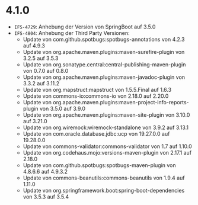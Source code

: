 # 4.1.0
- `IFS-4729`: Anhebung der Version von SpringBoot auf 3.5.0
- `IFS-4804`: Anhebung der Third Party Versionen:
    * Update von com.github.spotbugs:spotbugs-annotations von 4.2.3 auf 4.9.3
    * Update von org.apache.maven.plugins:maven-surefire-plugin von 3.2.5 auf 3.5.3
    * Update von org.sonatype.central:central-publishing-maven-plugin von 0.7.0 auf 0.8.0
    * Update von org.apache.maven.plugins:maven-javadoc-plugin von 3.3.2 auf 3.11.2
    * Update von org.mapstruct:mapstruct von 1.5.5.Final auf 1.6.3
    * Update von commons-io:commons-io von 2.18.0 auf 2.20.0
    * Update von org.apache.maven.plugins:maven-project-info-reports-plugin von 3.5.0 auf 3.9.0
    * Update von org.apache.maven.plugins:maven-site-plugin von 3.10.0 auf 3.21.0
    * Update von org.wiremock:wiremock-standalone von 3.9.2 auf 3.13.1
    * Update von com.oracle.database.jdbc:ucp von 19.27.0.0 auf 19.28.0.0
    * Update von commons-validator:commons-validator von 1.7 auf 1.10.0
    * Update von org.codehaus.mojo:versions-maven-plugin von 2.17.1 auf 2.18.0
    * Update von com.github.spotbugs:spotbugs-maven-plugin von 4.8.6.6 auf 4.9.3.2
    * Update von commons-beanutils:commons-beanutils von 1.9.4 auf 1.11.0
    * Update von org.springframework.boot:spring-boot-dependencies von 3.5.3 auf 3.5.4
